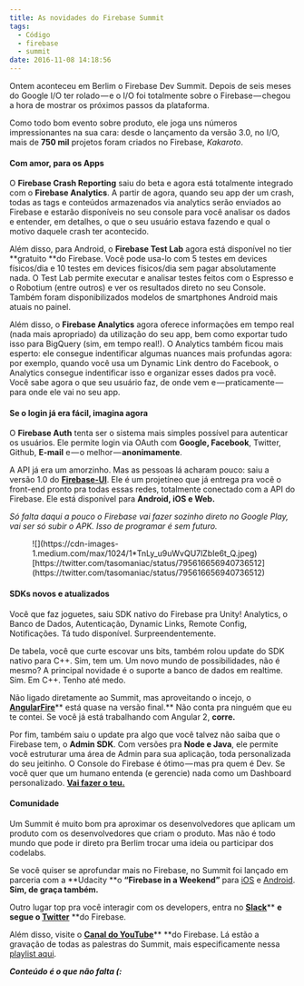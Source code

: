 ```yaml
---
title: As novidades do Firebase Summit
tags:
  - Código
  - firebase
  - summit
date: 2016-11-08 14:18:56
---
```


Ontem aconteceu em Berlim o Firebase Dev Summit. Depois de seis meses do Google I/O ter rolado — e o I/O foi totalmente sobre o Firebase — chegou a hora de mostrar os próximos passos da plataforma.

Como todo bom evento sobre produto, ele joga uns números impressionantes na sua cara: desde o lançamento da versão 3.0, no I/O, mais de **750 mil** projetos foram criados no Firebase, _Kakaroto_.

#### Com amor, para os Apps

O **Firebase Crash Reporting** saiu do beta e agora está totalmente integrado com o **Firebase Analytics**. A partir de agora, quando seu app der um crash, todas as tags e conteúdos armazenados via analytics serão enviados ao Firebase e estarão disponíveis no seu console para você analisar os dados e entender, em detalhes, o que o seu usuário estava fazendo e qual o motivo daquele crash ter acontecido.

Além disso, para Android, o **Firebase Test Lab** agora está disponível no tier **gratuito **do Firebase. Você pode usa-lo com 5 testes em devices físicos/dia e 10 testes em devices físicos/dia sem pagar absolutamente nada. O Test Lab permite executar e analisar testes feitos com o Espresso e o Robotium (entre outros) e ver os resultados direto no seu Console. Também foram disponibilizados modelos de smartphones Android mais atuais no painel.<span id="more-7"></span>

Além disso, o **Firebase Analytics** agora oferece informações em tempo real (nada mais apropriado) da utilização do seu app, bem como exportar tudo isso para BigQuery (sim, em tempo real!). O Analytics também ficou mais esperto: ele consegue indentificar algumas nuances mais profundas agora: por exemplo, quando você usa um Dynamic Link dentro do Facebook, o Analytics consegue indentificar isso e organizar esses dados pra você. Você sabe agora o que seu usuário faz, de onde vem e — praticamente — para onde ele vai no seu app.

#### Se o login já era fácil, imagina agora

O **Firebase Auth** tenta ser o sistema mais simples possível para autenticar os usuários. Ele permite login via OAuth com **Google, Facebook**, Twitter, Github, **E-mail** e — o melhor — **anonimamente**.

A API já era um amorzinho. Mas as pessoas lá acharam pouco: saiu a versão 1.0 do [**Firebase-UI**](https://github.com/firebase/FirebaseUI). Ele é um projetíneo que já entrega pra você o front-end pronto pra todas essas redes, totalmente conectado com a API do Firebase. Ele está disponível para **Android, iOS e Web.**

_Só falta daqui a pouco o Firebase vai fazer sozinho direto no Google Play, vai ser só subir o APK. Isso de programar é sem futuro._

<figure>![](https://cdn-images-1.medium.com/max/1024/1*TnLy_u9uWvQU7lZbIe6t_Q.jpeg)<figcaption>[https://twitter.com/tasomaniac/status/795616656940736512](https://twitter.com/tasomaniac/status/795616656940736512)</figcaption></figure>

#### SDKs novos e atualizados

Você que faz joguetes, saiu SDK nativo do Firebase pra Unity! Analytics, o Banco de Dados, Autenticação, Dynamic Links, Remote Config, Notificações. Tá tudo disponível. Surpreendentemente.

De tabela, você que curte escovar uns bits, também rolou update do SDK nativo para C++. Sim, tem um. Um novo mundo de possibilidades, não é mesmo? A principal novidade é o suporte a banco de dados em realtime. Sim. Em C++. Tenho até medo.

Não ligado diretamente ao Summit, mas aproveitando o incejo, o [**AngularFire**](https://github.com/angular/angularfire2)** está quase na versão final.** Não conta pra ninguém que eu te contei. Se você já está trabalhando com Angular 2, **corre.**

Por fim, também saiu o update pra algo que você talvez não saiba que o Firebase tem, o **Admin SDK**. Com versões pra **Node e Java**, ele permite você estruturar uma área de Admin para sua aplicação, toda personalizada do seu jeitinho. O Console do Firebase é ótimo — mas pra quem é Dev. Se você quer que um humano entenda (e gerencie) nada como um Dashboard personalizado. [**Vai fazer o teu.**](https://firebase.google.com/docs/admin/setup)

#### Comunidade

Um Summit é muito bom pra aproximar os desenvolvedores que aplicam um produto com os desenvolvedores que criam o produto. Mas não é todo mundo que pode ir direto pra Berlim trocar uma ideia ou participar dos codelabs.

Se você quiser se aprofundar mais no Firebase, no Summit foi lançado em parceria com a **Udacity **o **“Firebase in a Weekend”** para [iOS](https://www.udacity.com/course/firebase-in-a-weekend-by-google-ios--ud0351?utm_campaign=Firebase_announcement_awareness_general_en_11-07-16&amp;utm_source=Firebase&amp;utm_medium=blog) e [Android](https://www.udacity.com/course/firebase-in-a-weekend-by-google-android--ud0352?utm_campaign=Firebase_announcement_awareness_general_en_11-07-16&amp;utm_source=Firebase&amp;utm_medium=blog). **Sim, de graça também.**

Outro lugar top pra você interagir com os developers, entra no [**Slack**](https://firebase-community.appspot.com/)** **e segue o [**Twitter**](https://twitter.com/Firebase)** **do Firebase.

Além disso, visite o [**Canal do YouTube**](https://www.youtube.com/firebase)** **do Firebase. Lá estão a gravação de todas as palestras do Summit, mais especificamente nessa [playlist aqui](https://www.youtube.com/watch?v=2sCjSz_svdY&amp;list=PLl-K7zZEsYLmYSsW6ED2QvHxuI3UzT0WZ).

**_Conteúdo é o que não falta (:_**